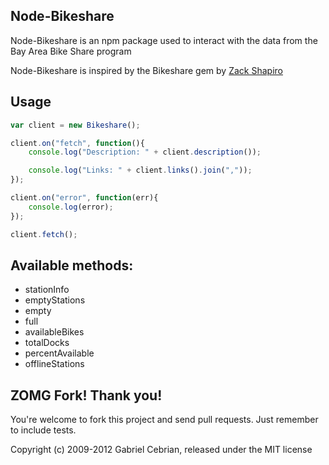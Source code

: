 ## Node-Bikeshare

Node-Bikeshare is an npm package used to interact with the data from the Bay Area Bike Share program

Node-Bikeshare is inspired by the Bikeshare gem by [Zack Shapiro](https://github.com/zackshapiro/bikeshare)

## Usage

```javascript
var client = new Bikeshare();

client.on("fetch", function(){
    console.log("Description: " + client.description());

    console.log("Links: " + client.links().join(","));
});

client.on("error", function(err){
	console.log(error);
});

client.fetch();

```

## Available methods:

- stationInfo
- emptyStations
- empty
- full
- availableBikes
- totalDocks
- percentAvailable
- offlineStations

## ZOMG Fork! Thank you!

You're welcome to fork this project and send pull requests. Just remember to include tests.

Copyright (c) 2009-2012 Gabriel Cebrian, released under the MIT license